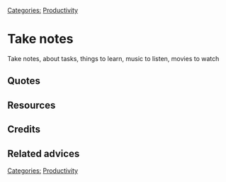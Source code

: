 [Categories:](../Categories/index.md) [Productivity](../Categories/Productivity.md)
# Take notes

Take notes, about tasks, things to learn, music to listen, movies to watch


## Quotes

## Resources

## Credits

## Related advices

[Categories:](../Categories/index.md) [Productivity](../Categories/Productivity.md)
